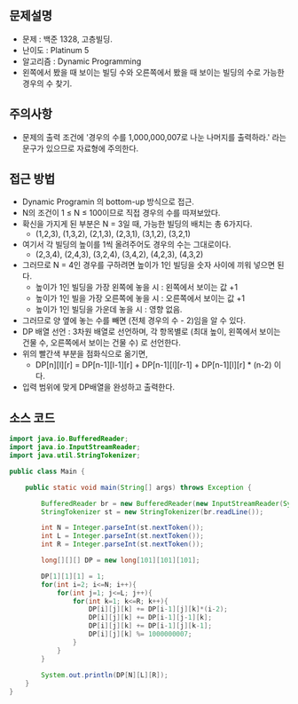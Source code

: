## 문제설명

- 문제 : 백준 1328, 고층빌딩.
- 난이도 : Platinum 5
- 알고리즘 : Dynamic Programming
- 왼쪽에서 봤을 때 보이는 빌딩 수와 오른쪽에서 봤을 때 보이는 빌딩의 수로 가능한 경우의 수 찾기.

## 주의사항
- 문제의 출력 조건에 '경우의 수를 1,000,000,007로 나눈 나머지를 출력하라.' 라는 문구가 있으므로 자료형에 주의한다.

## 접근 방법
- Dynamic Programin 의 bottom-up 방식으로 접근.
- N의 조건이 1 ≤ N ≤ 100이므로 직접 경우의 수를 따져보았다.
- 확신을 가지게 된 부분은 N = 3일 때, 가능한 빌딩의 배치는 총 6가지다.
  - (1,2,3), (1,3,2), (2,1,3), (2,3,1), (3,1,2), (3,2,1)
- 여기서 각 빌딩의 높이를 1씩 올려주어도 경우의 수는 그대로이다.
  - (2,3,4), (2,4,3), (3,2,4), (3,4,2), (4,2,3), (4,3,2)
- 그러므로 N = 4인 경우를 구하려면 높이가 1인 빌딩을 숫자 사이에 끼워 넣으면 된다.
  - 높이가 1인 빌딩을 가장 왼쪽에 놓을 시 : 왼쪽에서 보이는 값 +1
  - 높이가 1인 빌을 가장 오른쪽에 놓을 시 : 오른쪽에서 보이는 값 +1
  - 높이가 1인 빌딩을 가운데 놓을 시 : 영향 없음.
- 그러므로 양 옆에 놓는 수를 빼면 (전체 경우의 수 - 2)임을 알 수 있다.
- DP 배열 선언 : 3차원 배열로 선언하며, 각 항목별로 (최대 높이, 왼쪽에서 보이는 건물 수, 오른쪽에서 보이는 건물 수) 로 선언한다.
- 위의 빨간색 부분을 점화식으로 옮기면,
  - DP[n][l][r] = DP[n-1][l-1][r] + DP[n-1][l][r-1] + DP[n-1][l][r] * (n-2) 이다.
- 입력 범위에 맞게 DP배열을 완성하고 출력한다.

## 소스 코드

```java
import java.io.BufferedReader;
import java.io.InputStreamReader;
import java.util.StringTokenizer;

public class Main {

    public static void main(String[] args) throws Exception {

        BufferedReader br = new BufferedReader(new InputStreamReader(System.in));
        StringTokenizer st = new StringTokenizer(br.readLine());

        int N = Integer.parseInt(st.nextToken());
        int L = Integer.parseInt(st.nextToken());
        int R = Integer.parseInt(st.nextToken());

        long[][][] DP = new long[101][101][101];

        DP[1][1][1] = 1;
        for(int i=2; i<=N; i++){
            for(int j=1; j<=L; j++){
                for(int k=1; k<=R; k++){
                    DP[i][j][k] += DP[i-1][j][k]*(i-2);
                    DP[i][j][k] += DP[i-1][j-1][k];
                    DP[i][j][k] += DP[i-1][j][k-1];
                    DP[i][j][k] %= 1000000007;
                }
            }
        }
        
        System.out.println(DP[N][L][R]);
    }
}
```
